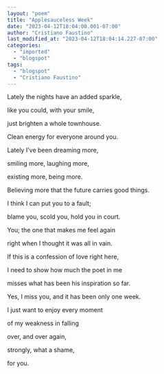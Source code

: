 ```yaml
---
layout: "poem"
title: "Applesauceless Week"
date: "2023-04-12T18:04:00.001-07:00"
author: "Cristiano Faustino"
last_modified_at: "2023-04-12T18:04:14.227-07:00"
categories:
  - "imported"
  - "blogspot"
tags:
  - "blogspot"
  - "Cristiano Faustino"
---
```


<p>Lately the nights have an added sparkle,</p><p>like you could, with your smile,</p><p>just brighten a whole townhouse.</p><p>Clean energy for everyone around you.</p><p>

</p><p>Lately I've been dreaming more,</p><p>smiling more, laughing more,</p><p>existing more, being more.</p><p>Believing more that the future carries good things.</p><p>

</p><p>I think I can put you to a fault;</p><p>blame you, scold you, hold you in court.</p><p>You; the one that makes me feel again</p><p>right when I thought it was all in vain.</p><p>

</p><p>If this is a confession of love right here,</p><p>I need to show how much the poet in me</p><p>misses what has been his inspiration so far.</p><p>Yes, I miss you, and it has been only one week.</p><p>

</p><p>I just want to enjoy every moment</p><p>of my weakness in falling </p><p>over, and over again,</p><p>strongly, what a shame,</p><p>for you.</p><p>

</p>
